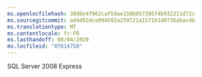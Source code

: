 ```yaml
---
ms.openlocfilehash: 30d6e4f962caf59ae150b057395f4b932211d72c
ms.sourcegitcommit: ad4d92dce894592a259721a1571b1d8736abacdb
ms.translationtype: MT
ms.contentlocale: fr-FR
ms.lasthandoff: 08/04/2020
ms.locfileid: "87614758"
---
```

SQL Server 2008 Express

